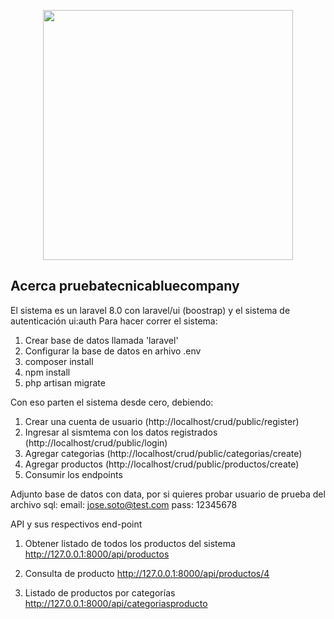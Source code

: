 <p align="center"><a href="https://laravel.com" target="_blank"><img src="https://raw.githubusercontent.com/laravel/art/master/logo-lockup/5%20SVG/2%20CMYK/1%20Full%20Color/laravel-logolockup-cmyk-red.svg" width="400"></a></p>

## Acerca pruebatecnicabluecompany
El sistema es un laravel 8.0 con laravel/ui (boostrap) y el sistema de autenticación ui:auth
Para hacer correr el sistema:
1. Crear base de datos llamada 'laravel'
2. Configurar la base de datos en arhivo .env
3. composer install
4. npm install
5. php artisan migrate

Con eso parten el sistema desde cero, debiendo:
1. Crear una cuenta de usuario (http://localhost/crud/public/register)
2. Ingresar al sismtema con los datos registrados (http://localhost/crud/public/login)
2. Agregar categorias (http://localhost/crud/public/categorias/create)
3. Agregar productos (http://localhost/crud/public/productos/create)
4. Consumir los endpoints

Adjunto base de datos con data, por si quieres probar usuario de prueba del archivo sql:
email: jose.soto@test.com
pass:  12345678

API y sus respectivos end-point
1. Obtener listado de todos los productos del sistema
http://127.0.0.1:8000/api/productos

2. Consulta de producto
http://127.0.0.1:8000/api/productos/4

3. Listado de productos por categorías
http://127.0.0.1:8000/api/categoriasproducto